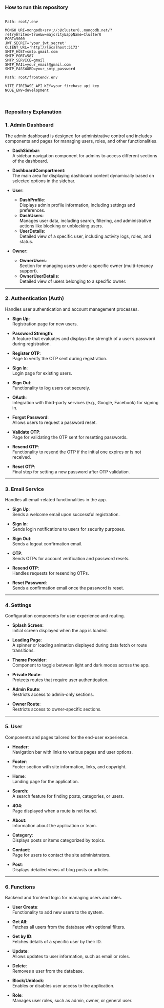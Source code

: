 ### **How to run this repository**

<pre>
<code id="env-code">
Path: root/.env
  
MONGO_URI=mongodb+srv://<username>:<password>@cluster0.<cluster-id>.mongodb.net/?retryWrites=true&w=majority&appName=Cluster0
PORT=5000
JWT_SECRET='your_jwt_secret'
CLIENT_URL='http://localhost:5173'
SMTP_HOST=smtp.gmail.com
SMTP_PORT=587                  
SMTP_SERVICE=gmail
SMTP_MAIL=your_email@gmail.com
SMTP_PASSWORD=your_smtp_password

Path: root/frontend/.env
  
VITE_FIREBASE_API_KEY=your_firebase_api_key
NODE_ENV=development
 
</code>
</pre>

### **Repository Explanation**

### **1. Admin Dashboard**
The admin dashboard is designed for administrative control and includes components and pages for managing users, roles, and other functionalities. 

- **DashSidebar**:  
  A sidebar navigation component for admins to access different sections of the dashboard.
  
- **DashboardCompartment**:  
  The main area for displaying dashboard content dynamically based on selected options in the sidebar.

- **User**:
  - **DashProfile**:  
    Displays admin profile information, including settings and preferences.
  - **DashUsers**:  
    Manages user data, including search, filtering, and administrative actions like blocking or unblocking users.
  - **UserDetails**:  
    Detailed view of a specific user, including activity logs, roles, and status.

- **Owner**:
  - **OwnerUsers**:  
    Section for managing users under a specific owner (multi-tenancy support).
  - **OwnerUserDetails**:  
    Detailed view of users belonging to a specific owner.

---

### **2. Authentication (Auth)**
Handles user authentication and account management processes.

- **Sign Up**:  
  Registration page for new users.
  
- **Password Strength**:  
  A feature that evaluates and displays the strength of a user’s password during registration.

- **Register OTP**:  
  Page to verify the OTP sent during registration.

- **Sign In**:  
  Login page for existing users.

- **Sign Out**:  
  Functionality to log users out securely.

- **OAuth**:  
  Integration with third-party services (e.g., Google, Facebook) for signing in.

- **Forgot Password**:  
  Allows users to request a password reset.

- **Validate OTP**:  
  Page for validating the OTP sent for resetting passwords.

- **Resend OTP**:  
  Functionality to resend the OTP if the initial one expires or is not received.

- **Reset OTP**:  
  Final step for setting a new password after OTP validation.

---

### **3. Email Service**
Handles all email-related functionalities in the app.

- **Sign Up**:  
  Sends a welcome email upon successful registration.

- **Sign In**:  
  Sends login notifications to users for security purposes.

- **Sign Out**:  
  Sends a logout confirmation email.

- **OTP**:  
  Sends OTPs for account verification and password resets.

- **Resend OTP**:  
  Handles requests for resending OTPs.

- **Reset Password**:  
  Sends a confirmation email once the password is reset.

---

### **4. Settings**
Configuration components for user experience and routing.

- **Splash Screen**:  
  Initial screen displayed when the app is loaded.

- **Loading Page**:  
  A spinner or loading animation displayed during data fetch or route transitions.

- **Theme Provider**:  
  Component to toggle between light and dark modes across the app.

- **Private Route**:  
  Protects routes that require user authentication.

- **Admin Route**:  
  Restricts access to admin-only sections.

- **Owner Route**:  
  Restricts access to owner-specific sections.

---

### **5. User**
Components and pages tailored for the end-user experience.

- **Header**:  
  Navigation bar with links to various pages and user options.

- **Footer**:  
  Footer section with site information, links, and copyright.

- **Home**:  
  Landing page for the application.

- **Search**:  
  A search feature for finding posts, categories, or users.

- **404**:  
  Page displayed when a route is not found.

- **About**:  
  Information about the application or team.

- **Category**:  
  Displays posts or items categorized by topics.

- **Contact**:  
  Page for users to contact the site administrators.

- **Post**:  
  Displays detailed views of blog posts or articles.

---

### **6. Functions**
Backend and frontend logic for managing users and roles.

- **User Create**:  
  Functionality to add new users to the system.

- **Get All**:  
  Fetches all users from the database with optional filters.

- **Get by ID**:  
  Fetches details of a specific user by their ID.

- **Update**:  
  Allows updates to user information, such as email or roles.

- **Delete**:  
  Removes a user from the database.

- **Block/Unblock**:  
  Enables or disables user access to the application.

- **Role**:  
  Manages user roles, such as admin, owner, or general user.
